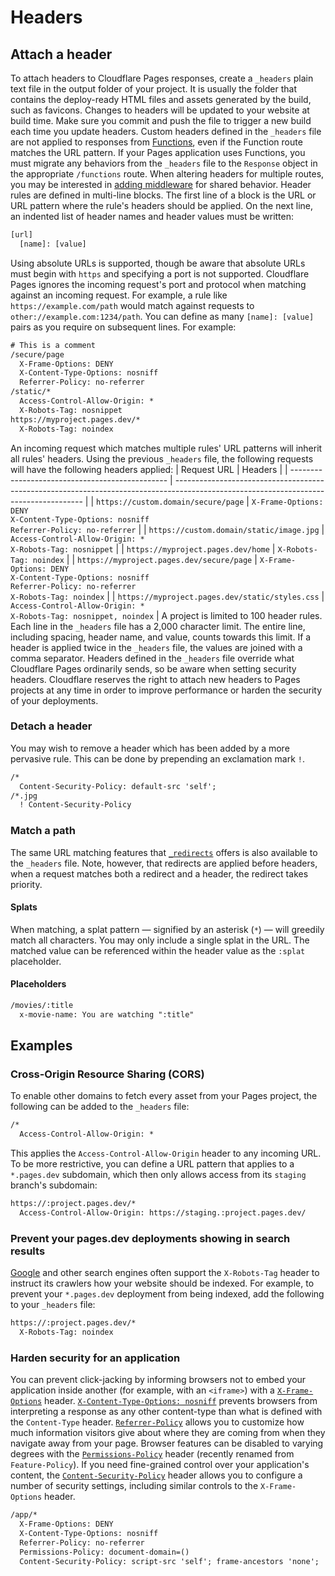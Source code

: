 # Headers
## Attach a header
To attach headers to Cloudflare Pages responses, create a `_headers` plain text file in the output folder of your project. It is usually the folder that contains the deploy-ready HTML files and assets generated by the build, such as favicons. Changes to headers will be updated to your website at build time. Make sure you commit and push the file to trigger a new build each time you update headers.
Custom headers defined in the `_headers` file are not applied to responses from [Functions](/pages/functions/), even if the Function route matches the URL pattern. If your Pages application uses Functions, you must migrate any behaviors from the `_headers` file to the `Response` object in the appropriate `/functions` route. When altering headers for multiple routes, you may be interested in [adding middleware](/pages/functions/middleware/) for shared behavior.
Header rules are defined in multi-line blocks. The first line of a block is the URL or URL pattern where the rule's headers should be applied. On the next line, an indented list of header names and header values must be written:
```txt
[url]
  [name]: [value]
```
Using absolute URLs is supported, though be aware that absolute URLs must begin with `https` and specifying a port is not supported. Cloudflare Pages ignores the incoming request's port and protocol when matching against an incoming request. For example, a rule like `https://example.com/path` would match against requests to `other://example.com:1234/path`.
You can define as many `[name]: [value]` pairs as you require on subsequent lines. For example:
```txt
# This is a comment
/secure/page
  X-Frame-Options: DENY
  X-Content-Type-Options: nosniff
  Referrer-Policy: no-referrer
/static/*
  Access-Control-Allow-Origin: *
  X-Robots-Tag: nosnippet
https://myproject.pages.dev/*
  X-Robots-Tag: noindex
```
An incoming request which matches multiple rules' URL patterns will inherit all rules' headers. Using the previous `_headers` file, the following requests will have the following headers applied:
| Request URL                                     | Headers                                                                                                                               |
| ----------------------------------------------- | ------------------------------------------------------------------------------------------------------------------------------------- |
| `https://custom.domain/secure/page`             | `X-Frame-Options: DENY` <br /> `X-Content-Type-Options: nosniff ` <br /> `Referrer-Policy: no-referrer`                               |
| `https://custom.domain/static/image.jpg`        | `Access-Control-Allow-Origin: *` <br /> `X-Robots-Tag: nosnippet`                                                                     |
| `https://myproject.pages.dev/home`              | `X-Robots-Tag: noindex`                                                                                                               |
| `https://myproject.pages.dev/secure/page`       | `X-Frame-Options: DENY` <br /> `X-Content-Type-Options: nosniff` <br /> `Referrer-Policy: no-referrer` <br /> `X-Robots-Tag: noindex` |
| `https://myproject.pages.dev/static/styles.css` | `Access-Control-Allow-Origin: *` <br /> `X-Robots-Tag: nosnippet, noindex`                                                            |
A project is limited to 100 header rules. Each line in the `_headers` file has a 2,000 character limit. The entire line, including spacing, header name, and value, counts towards this limit.
If a header is applied twice in the `_headers` file, the values are joined with a comma separator. Headers defined in the `_headers` file override what Cloudflare Pages ordinarily sends, so be aware when setting security headers. Cloudflare reserves the right to attach new headers to Pages projects at any time in order to improve performance or harden the security of your deployments.
### Detach a header
You may wish to remove a header which has been added by a more pervasive rule. This can be done by prepending an exclamation mark `!`.
```txt
/*
  Content-Security-Policy: default-src 'self';
/*.jpg
  ! Content-Security-Policy
```
### Match a path
The same URL matching features that [`_redirects`](/pages/configuration/redirects/) offers is also available to the `_headers` file. Note, however, that redirects are applied before headers, when a request matches both a redirect and a header, the redirect takes priority.
#### Splats
When matching, a splat pattern — signified by an asterisk (`*`) — will greedily match all characters. You may only include a single splat in the URL.
The matched value can be referenced within the header value as the `:splat` placeholder.
#### Placeholders
```txt
/movies/:title
  x-movie-name: You are watching ":title"
```
## Examples
### Cross-Origin Resource Sharing (CORS)
To enable other domains to fetch every asset from your Pages project, the following can be added to the `_headers` file:
```txt
/*
  Access-Control-Allow-Origin: *
```
This applies the `Access-Control-Allow-Origin` header to any incoming URL. To be more restrictive, you can define a URL pattern that applies to a `*.pages.dev` subdomain, which then only allows access from its `staging` branch's subdomain:
```txt
https://:project.pages.dev/*
  Access-Control-Allow-Origin: https://staging.:project.pages.dev/
```
### Prevent your pages.dev deployments showing in search results
[Google](https://developers.google.com/search/docs/advanced/robots/robots_meta_tag#directives) and other search engines often support the `X-Robots-Tag` header to instruct its crawlers how your website should be indexed.
For example, to prevent your `*.pages.dev` deployment from being indexed, add the following to your `_headers` file:
```txt
https://:project.pages.dev/*
  X-Robots-Tag: noindex
```
### Harden security for an application
You can prevent click-jacking by informing browsers not to embed your application inside another (for example, with an `<iframe>`) with a [`X-Frame-Options`](https://developer.mozilla.org/en-US/docs/Web/HTTP/Headers/X-Frame-Options) header.
[`X-Content-Type-Options: nosniff`](https://developer.mozilla.org/en-US/docs/Web/HTTP/Headers/X-Content-Type-Options) prevents browsers from interpreting a response as any other content-type than what is defined with the `Content-Type` header.
[`Referrer-Policy`](https://developer.mozilla.org/en-US/docs/Web/HTTP/Headers/Referrer-Policy) allows you to customize how much information visitors give about where they are coming from when they navigate away from your page.
Browser features can be disabled to varying degrees with the [`Permissions-Policy`](https://developer.mozilla.org/en-US/docs/Web/HTTP/Headers/Feature-Policy) header (recently renamed from `Feature-Policy`).
If you need fine-grained control over your application's content, the [`Content-Security-Policy`](https://developer.mozilla.org/en-US/docs/Web/HTTP/Headers/Content-Security-Policy) header allows you to configure a number of security settings, including similar controls to the `X-Frame-Options` header.
```txt
/app/*
  X-Frame-Options: DENY
  X-Content-Type-Options: nosniff
  Referrer-Policy: no-referrer
  Permissions-Policy: document-domain=()
  Content-Security-Policy: script-src 'self'; frame-ancestors 'none';
```